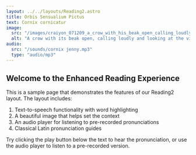 ```yaml
---
layout: ../../layouts/Reading2.astro
title: Orbis Sensualium Pictus 
text: Cornix cornicatur
image:
  src: "/images/craiyon_071209_a_crow_with_his_beak_open_calling_loudly_and_looking_at_the_viewer.png"
  alt: "A crow with its beak open, calling loudly and looking at the viewer"
audio:
  src: "/sounds/cornix jenny.mp3"
  type: "audio/mp3"
---
```


## Welcome to the Enhanced Reading Experience

This is a sample page that demonstrates the features of our Reading2 layout. The layout includes:

1. Text-to-speech functionality with word highlighting
2. A beautiful image that helps set the context
3. An audio player for listening to pre-recorded pronunciations
4. Classical Latin pronunciation guides

Try clicking the play button below the text to hear the pronunciation, or use the audio player to listen to a pre-recorded version.
